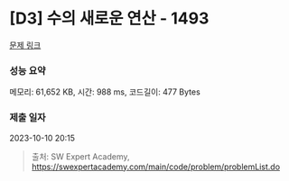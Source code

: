# [D3] 수의 새로운 연산 - 1493 

[문제 링크](https://swexpertacademy.com/main/code/problem/problemDetail.do?contestProbId=AV2b-QGqADMBBASw) 

### 성능 요약

메모리: 61,652 KB, 시간: 988 ms, 코드길이: 477 Bytes

### 제출 일자

2023-10-10 20:15



> 출처: SW Expert Academy, https://swexpertacademy.com/main/code/problem/problemList.do